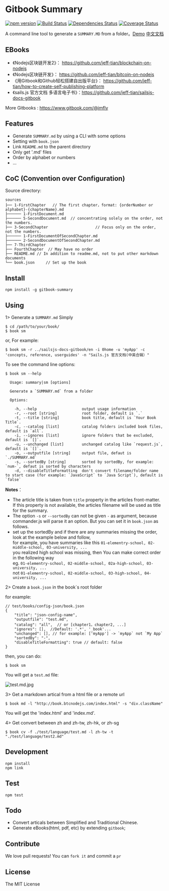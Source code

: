 # Gitbook Summary

[![npm version](https://badge.fury.io/js/gitbook-summary.svg)](https://badge.fury.io/js/gitbook-summary)
[![Build Status](https://travis-ci.org/imfly/gitbook-summary.png?branch=master)](https://travis-ci.org/imfly/gitbook-summary)
[![Dependencies Status](https://david-dm.org/imfly/gitbook-summary.png)](https://david-dm.org/imfly/gitbook-summary)
[![Coverage Status](https://coveralls.io/repos/imfly/gitbook-summary/badge.png)](https://coveralls.io/r/imfly/gitbook-summary)


A command line tool to generate a `SUMMARY.MD` from a folder。[Demo](http://imfly.github.io/how-to-create-self-publishing-platform) [中文文档](http://imfly.github.io/how-to-create-self-publishing-platform/3-%E5%A6%82%E4%BD%95%E6%89%93%E9%80%A0%E8%87%AA%E5%B7%B1%E7%9A%84%E5%B9%B3%E5%8F%B0%EF%BC%9F/2-Summary%E7%9A%84%E4%BD%BF%E7%94%A8.html)

## EBooks

* 《Nodejs区块链开发2》： https://github.com/jeff-tian/blockchain-on-nodejs
* 《Nodejs区块链开发》： https://github.com/jeff-tian/bitcoin-on-nodejs
* 《用Gitbook和Github轻松搭建自出版平台》： https://github.com/jeff-tian/how-to-create-self-publishing-platform
* 《sails.js 官方文档 多语言电子书》：https://github.com/jeff-tian/sailsjs-docs-gitbook

More Gitbooks : https://www.gitbook.com/@imfly

## Features

- Generate `SUMMARY.md` by using a CLI with some options
- Setting with `book.json`
- Link `README.md` to the parent directory
- Only get '.md' files
- Order by alphabet or numbers
- ...

## CoC (Convention over Configuration)

Source directory:

```
sources
├── 1-FirstChapter   // The first chapter，format: {orderNumber or alphabet}-{chapterName}.md
├────── 1-FirstDocument.md
├────── 5-SecondDocument.md  // concentrating solely on the order, not the numbers.
├── 3-SecondChapter                     // Focus only on the order, not the numbers.
├────── 1-FirstDocumentOfSecondChapter.md
├────── 2-SecondDocumentOfSecondChapter.md  
├── 7-ThirdChapter
├── FourthChapter  // May have no order
├── README.md // In addition to readme.md, not to put other markdown documents
└── book.json     // Set up the book
```

## Install

```
npm install -g gitbook-summary
```

## Using

1> Generate a `SUMMARY.md` Simply

```
$ cd /path/to/your/book/
$ book sm
```

or, For example:

```
$ book sm -r ../sailsjs-docs-gitbook/en -i 0home -u 'myApp' -c 'concepts, reference, userguides' -n "Sails.js 官方文档(中英合辑）"
```

To see the command line options:

```
$ book sm --help

  Usage: summary|sm [options]

  Generate a `SUMMARY.md` from a folder

  Options:

    -h, --help                    output usage information
    -r, --root [string]           root folder, default is `.`
    -t, --title [string]          book title, default is `Your Book Title`.
    -c, --catalog [list]          catalog folders included book files, default is `all`.
    -i, --ignores [list]          ignore folders that be excluded, default is `[]`.
    -u, --unchanged [list]        unchanged catalog like `request.js`, default is `[]`.
    -o, --outputfile [string]     output file, defaut is `./SUMMARY.md`
    -s, --sortedBy [string]       sorted by sortedBy, for example: `num-`, defaut is sorted by characters
    -d, --disableTitleFormatting  don't convert filename/folder name to start case (for example: `JavaScript` to `Java Script`), default is `false`

```

**Notes**： 
* The article title is taken from `title` property in the articles front-matter. If this property is not available, the articles filename will be used as title for the summary. 
* The option `-s` or `--sortedBy` can not be given `-` as argument, because commander.js will parse it an option. But you can set it in `book.json` as follows.  
* set up the sortedBy and if there are any summaries missing the order, look at the example below and follow,  
for example, you have summaries like this `01-elementry-school, 02-middle-school, 03-university, ...`  
you realized high school was missing, then You can make correct order in the following way  
eg. `01-elementry-school, 02-middle-school, 02a-high-school, 03-university, ...`  
not `01-elementry-school, 02-middle-school, 03-high-school, 04-university, ...`

2> Create a `book.json` in the book`s root folder

for example:

```
// test/books/config-json/book.json
{
    "title": "json-config-name",
    "outputfile": "test.md",
    "catalog": "all",  // or [chapter1，chapter2, ...]
    "ignores": [],  //Default: '.*', '_book'...
    "unchanged": [], // for example: ['myApp'] -> `myApp` not `My App`
    "sortedBy": "-",
    "disableTitleFormatting": true // default: false
}
```

then, you can do:

```
$ book sm
```

You will get a `test.md` file:

![test.md.jpg](doc/img/test.md.jpg)

3> Get a markdown artical from a html file or a remote url

```
$ book md -l "http://book.btcnodejs.com/index.html" -s "div.className"
```

You will get the 'index.html' and 'index.md'.

4> Get convert between zh and zh-tw, zh-hk, or zh-sg

```
$ book cv -f ./test/language/test.md -l zh-tw -t "./test/language/test2.md"
```

## Development

```
npm install
npm link
```

## Test

```
npm test
```

## Todo

- Convert articals between Simplified and Traditional Chinese.
- Generate eBooks(html, pdf, etc) by extending `gitbook`;

## Contribute

We love pull requests! You can `fork it` and commit a `pr`

## License

The MIT License
